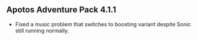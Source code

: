 ## Apotos Adventure Pack 4.1.1

- Fixed a music problem that switches to boosting variant despite Sonic still running normally.